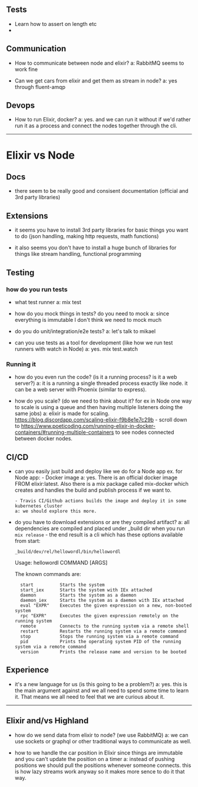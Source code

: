 ## Tests

- Learn how to assert on length etc
-

## Communication

- How to communicate between node and elixir?
  a: RabbitMQ seems to work fine

- Can we get cars from elixir and get them as stream in node?
  a: yes through fluent-amqp

## Devops

- How to run Elixir, docker?
  a: yes. and we can run it without if we'd rather run it as a process and connect the nodes together through the cli.

---

# Elixir vs Node

## Docs

- there seem to be really good and consisent documentation (official and 3rd party libraries)

## Extensions

- it seems you have to install 3rd party libraries for basic things you want to do (json handling, making http requests, math functions)

- it also seems you don't have to install a huge bunch of libraries for things like stream handling, functional programming

## Testing

### how do you run tests

- what test runner
  a: mix test

- how do you mock things in tests? do you need to mock
  a: since everything is immutable I don't think we need to mock much

- do you do unit/integration/e2e tests?
  a: let's talk to mikael

- can you use tests as a tool for development (like how we run test runners with watch in Node)
  a: yes. mix test.watch

### Running it

- how do you even run the code? (is it a running process? is it a web server?)
  a: it is a running a single threaded process exactly like node. it can be a web server with Phoenix (similar to express).

- how do you scale? (do we need to think about it? for ex in Node one way to scale is using a queue and then having multiple listeners doing the same jobs)
  a: elixir is made for scaling. https://blog.discordapp.com/scaling-elixir-f9b8e1e7c29b - scroll down to https://www.poeticoding.com/running-elixir-in-docker-containers/#running-multiple-containers to see nodes connected between docker nodes.

## CI/CD

- can you easily just build and deploy like we do for a Node app
    ex. for Node app:
      - Docker image
      a: yes. There is an official docker image FROM elixir:latest. Also there is a mix package called mix-docker which creates and handles the build and publish process if we want to. 

      - Travis CI/Github actions builds the image and deploy it in some kubernetes cluster
      a: we should explore this more. 

- do you have to download extensions or are they compiled artifact?
  a: all dependencies are compiled and placed under _build dir when you run `mix release` - the end result is a cli  which has these options available from start:

      _build/dev/rel/hellowordl/bin/hellowordl
    Usage: hellowordl COMMAND [ARGS]

    The known commands are:

        start          Starts the system
        start_iex      Starts the system with IEx attached
        daemon         Starts the system as a daemon
        daemon_iex     Starts the system as a daemon with IEx attached
        eval "EXPR"    Executes the given expression on a new, non-booted system
        rpc "EXPR"     Executes the given expression remotely on the running system
        remote         Connects to the running system via a remote shell
        restart        Restarts the running system via a remote command
        stop           Stops the running system via a remote command
        pid            Prints the operating system PID of the running system via a remote command
        version        Prints the release name and version to be booted

## Experience

- it's a new language for us (is this going to be a problem?)
  a: yes. this is the main argument against and we all need to spend some time to learn it. That means we all need to feel that we are curious about it.

---

## Elixir and/vs Highland

- how do we send data from elixir to node? (we use RabbitMQ)
  a: we can use sockets or graphql or other traditional ways to communicate as well.

- how to we handle the car position in Elixir since things are immutable and you can't update the position on a timer
  a: instead of pushing positions we should pull the positions whenever someone connects. this is how lazy streams work anyway so it makes more sence to do it that way.